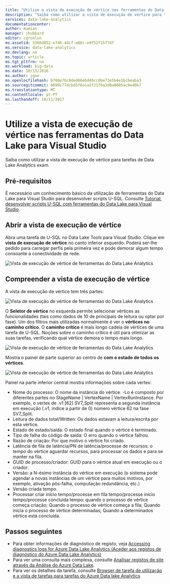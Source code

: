 ```yaml
---
title: "Utilize a vista de execução de vértice nas ferramentas do Data Lake para Visual Studio | Microsoft Docs"
description: "Saiba como utilizar a vista de execução de vértice para tarefas de Data Lake Analytics exam."
services: data-lake-analytics
documentationcenter: 
author: mumian
manager: jhubbard
editor: cgronlun
ms.assetid: 5366d852-e7d6-44cf-a88c-e9f52f15f7df
ms.service: data-lake-analytics
ms.devlang: na
ms.topic: article
ms.tgt_pltfrm: na
ms.workload: big-data
ms.date: 10/13/2016
ms.author: jgao
ms.openlocfilehash: b788e7bc8ded86ebd49cc0be73e5b4e1bcbeaba3
ms.sourcegitcommit: 6699c77dcbd5f8a1a2f21fba3d0a0005ac9ed6b7
ms.translationtype: MT
ms.contentlocale: pt-PT
ms.lasthandoff: 10/11/2017
---
```

# <a name="use-the-vertex-execution-view-in-data-lake-tools-for-visual-studio"></a>Utilize a vista de execução de vértice nas ferramentas do Data Lake para Visual Studio
Saiba como utilizar a vista de execução de vértice para tarefas de Data Lake Analytics exam.

## <a name="prerequisites"></a>Pré-requisitos

É necessário um conhecimento básico da utilização de ferramentas do Data Lake para Visual Studio para desenvolver scripts U-SQL.  Consulte [Tutorial: desenvolver scripts U-SQL com ferramentas do Data Lake para Visual Studio](data-lake-analytics-data-lake-tools-get-started.md).

## <a name="open-the-vertex-execution-view"></a>Abrir a vista de execução de vértice
Abra uma tarefa de U-SQL no Data Lake Tools para Visual Studio. Clique em **vista de execução de vértice** no canto inferior esquerdo. Poderá ser-lhe pedido para carregar perfis pela primeira vez e pode demorar algum tempo consoante a conectividade de rede.

![Vista de execução de vértice de ferramentas do Data Lake Analytics](./media/data-lake-analytics-data-lake-tools-use-vertex-execution-view/data-lake-tools-open-vertex-execution-view.png)

## <a name="understand-vertex-execution-view"></a>Compreender a vista de execução de vértice
A vista de execução de vértice tem três partes:

![Vista de execução de vértice de ferramentas do Data Lake Analytics](./media/data-lake-analytics-data-lake-tools-use-vertex-execution-view/data-lake-tools-vertex-execution-view.png)

O **Seletor de vértice** no esquerda permite selecionar vértices as funcionalidades (tais como dados de 10 de principais de leitura ou optar por fase). Um dos filtros mais utilizadas normalmente é ver o **vértices no caminho crítico**. O **caminho crítico** é mais longo cadeia de vértices de uma tarefa de U-SQL. Noções sobre o caminho crítico é útil para otimizar as suas tarefas, verificando qual vértice demora o tempo mais longo.
  
![Vista de execução de vértice de ferramentas do Data Lake Analytics](./media/data-lake-analytics-data-lake-tools-use-vertex-execution-view/data-lake-tools-vertex-execution-view-pane2.png)

Mostra o painel de parte superior ao centro de **com o estado de todos os vértices**.
  
![Vista de execução de vértice de ferramentas do Data Lake Analytics](./media/data-lake-analytics-data-lake-tools-use-vertex-execution-view/data-lake-tools-vertex-execution-view-pane3.png)

Painel na parte inferior central mostra informações sobre cada vertex:
* Nome do processo: O nome da instância do vértice. -Lo é composto por diferentes partes no StageName | VertexName | VertexRunInstance. Por exemplo, o vertex de .v1 [62] SV7_Split representa a segunda instância em execução (.v1, índice a partir de 0) número vértice 62 na fase SV7_Split.
* Leitura de dados total/Written: Os dados estavam a leitura/escrita por esta vértice.
* Estado de estado/saída: O estado final quando o vértice é terminado.
* Tipo de falha do código de saída: O erro quando o vértice falhou.
* Razão de criação: Por que motivo o vértice foi criado.
* Latência de fila de latência/PN de latência/processe de recursos: o tempo do vértice aguardar recursos, para processar os dados e para se manter na fila.
* GUID de processo/criador: GUID para o vértice atual em execução ou o criador.
* Versão: a N-ésimo instância do vértice em execução (o sistema pode agendar a novas instâncias de um vértice para muitos motivos, por exemplo, ativação pós-falha, computação redundância, etc.)
* Versão criada tempo.
* Processar criar início tempo/processe em fila tempo/processe início tempo/processe concluída tempo: quando o processo de vértice começa criação; Quando o processo de vértice começa a fila; Quando inicia o processo de vértice determinadas; Quando a determinados vértice está concluída.

## <a name="next-steps"></a>Passos seguintes
* Para obter informações de diagnóstico de registo, veja [Accessing diagnostics logs for Azure Data Lake Analytics (Aceder aos registos de diagnóstico do Azure Data Lake Analytics)](data-lake-analytics-diagnostic-logs.md)
* Para ver uma consulta mais complexa, consulte [Analisar registos de site através da Análise do Azure Data Lake](data-lake-analytics-analyze-weblogs.md).
* Para ver os detalhes da tarefa, consulte [Browser de tarefa de utilização e a vista de tarefas para tarefas do Azure Data lake Analytics](data-lake-analytics-data-lake-tools-view-jobs.md)
